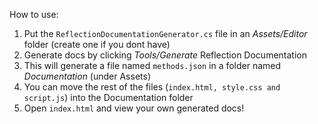 How to use:

1. Put the `ReflectionDocumentationGenerator.cs` file in an <i>Assets/Editor</i> folder (create one if you dont have)
2. Generate docs by clicking <i>Tools/Generate</i> Reflection Documentation
3. This will generate a file named `methods.json` in a folder named <i>Documentation</i> (under Assets)
4. You can move the rest of the files (`index.html, style.css and script.js`) into the Documentation folder
5. Open `index.html` and view your own generated docs!

